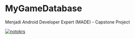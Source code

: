 # MyGameDatabase
Menjadi Android Developer Expert (MADE) - Capstone Project

[![notokrs](https://circleci.com/gh/notokrs/MyGameDatabase.svg?style=shield)](https://circleci.com/gh/notokrs/MyGameDatabase)
